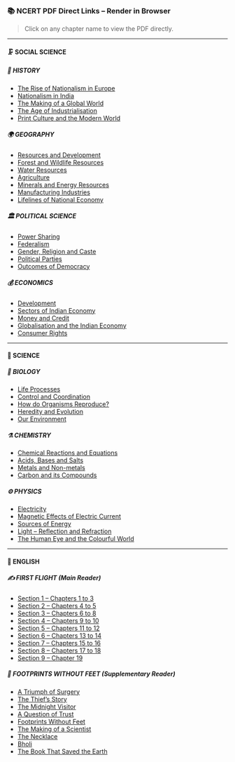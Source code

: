 ### 📚 NCERT PDF Direct Links – Render in Browser
> Click on any chapter name to view the PDF directly.

---

#### 🗜️ SOCIAL SCIENCE

##### 🧬 HISTORY
- [The Rise of Nationalism in Europe](https://raw.githubusercontent.com/ubsr-official/notebooks/main/NCERT-PDF/SOCIAL-SCIENCE/HISTORY/SSC-HISTORY-RISE_OF_NATIONALISM_IN_EUROPE-1.pdf)
- [Nationalism in India](https://raw.githubusercontent.com/ubsr-official/notebooks/main/NCERT-PDF/SOCIAL-SCIENCE/HISTORY/SSC-HISTORY-NATIONALISM_IN_INDIA-2.pdf)
- [The Making of a Global World](https://raw.githubusercontent.com/ubsr-official/notebooks/main/NCERT-PDF/SOCIAL-SCIENCE/HISTORY/SSC-HISTORY-THE_MAKING_OF_A_GLOBAL_WORLD-3.pdf)
- [The Age of Industrialisation](https://raw.githubusercontent.com/ubsr-official/notebooks/main/NCERT-PDF/SOCIAL-SCIENCE/HISTORY/SSC-HISTORY-AGE_OF_INDUSTRY-4.pdf)
- [Print Culture and the Modern World](https://raw.githubusercontent.com/ubsr-official/notebooks/main/NCERT-PDF/SOCIAL-SCIENCE/HISTORY/SSC-HISTORY-PRINT_CULTURE_AND_THE_MODERN_WORLD-5.pdf)

##### 🌍 GEOGRAPHY
- [Resources and Development](https://raw.githubusercontent.com/ubsr-official/notebooks/main/NCERT-PDF/SOCIAL-SCIENCE/GEOGRAPHY/SSC-GEOGRAPHY-RESOURCES_AND_DEVELOPMENT-1.pdf)
- [Forest and Wildlife Resources](https://raw.githubusercontent.com/ubsr-official/notebooks/main/NCERT-PDF/SOCIAL-SCIENCE/GEOGRAPHY/SSC-GEOGRAPHY-FOREST_AND_WILDLIFE_RESOURCES-2.pdf)
- [Water Resources](https://raw.githubusercontent.com/ubsr-official/notebooks/main/NCERT-PDF/SOCIAL-SCIENCE/GEOGRAPHY/SSC-GEOGRAPHY-WATER_RESOURCES-3.pdf)
- [Agriculture](https://raw.githubusercontent.com/ubsr-official/notebooks/main/NCERT-PDF/SOCIAL-SCIENCE/GEOGRAPHY/SSC-GEOGRAPHY-AGRICULTURE-4.pdf)
- [Minerals and Energy Resources](https://raw.githubusercontent.com/ubsr-official/notebooks/main/NCERT-PDF/SOCIAL-SCIENCE/GEOGRAPHY/SSC-GEOGRAPHY-MINERALS_AND_ENERGY_RESOURCES-5.pdf)
- [Manufacturing Industries](https://raw.githubusercontent.com/ubsr-official/notebooks/main/NCERT-PDF/SOCIAL-SCIENCE/GEOGRAPHY/SSC-GEOGRAPHY-MANUFACTURING_INDUSTRIES-6.pdf)
- [Lifelines of National Economy](https://raw.githubusercontent.com/ubsr-official/notebooks/main/NCERT-PDF/SOCIAL-SCIENCE/GEOGRAPHY/SSC-GEOGRAPHY-LIFELINES_OF_NATIONAL_ECONOMY-7.pdf)

##### 🏛️ POLITICAL SCIENCE
- [Power Sharing](https://raw.githubusercontent.com/ubsr-official/notebooks/main/NCERT-PDF/SOCIAL-SCIENCE/POLITICAL-SCIENCE/SSC-POLITICAL_SCIENCE-POWER_SHARING-1.pdf)
- [Federalism](https://raw.githubusercontent.com/ubsr-official/notebooks/main/NCERT-PDF/SOCIAL-SCIENCE/POLITICAL-SCIENCE/SSC-POLITICAL_SCIENCE-FEDERALISM-2.pdf)
- [Gender, Religion and Caste](https://raw.githubusercontent.com/ubsr-official/notebooks/main/NCERT-PDF/SOCIAL-SCIENCE/POLITICAL-SCIENCE/SSC-POLITICAL_SCIENCE-GENDER_RELIGION_AND_CASTE-3.pdf)
- [Political Parties](https://raw.githubusercontent.com/ubsr-official/notebooks/main/NCERT-PDF/SOCIAL-SCIENCE/POLITICAL-SCIENCE/SSC-POLITICAL_SCIENCE-POLITICAL_PARTIES-4.pdf)
- [Outcomes of Democracy](https://raw.githubusercontent.com/ubsr-official/notebooks/main/NCERT-PDF/SOCIAL-SCIENCE/POLITICAL-SCIENCE/SSC-POLITICAL_SCIENCE-OUTCOMES_OF_DEMOCRACY-5.pdf)

##### 💰 ECONOMICS
- [Development](https://raw.githubusercontent.com/ubsr-official/notebooks/main/NCERT-PDF/SOCIAL-SCIENCE/ECONOMICS/SSC-ECONOMICS-DEVELOPEMT-1.pdf)
- [Sectors of Indian Economy](https://raw.githubusercontent.com/ubsr-official/notebooks/main/NCERT-PDF/SOCIAL-SCIENCE/ECONOMICS/SSC-ECONOMICS-SECTORS_OF_INDIAN_ECONOMY-2.pdf)
- [Money and Credit](https://raw.githubusercontent.com/ubsr-official/notebooks/main/NCERT-PDF/SOCIAL-SCIENCE/ECONOMICS/SSC-ECONOMICS-MONEY_AND_CREDIT-3.pdf)
- [Globalisation and the Indian Economy](https://raw.githubusercontent.com/ubsr-official/notebooks/main/NCERT-PDF/SOCIAL-SCIENCE/ECONOMICS/SSC-ECONOMICS-GLOBALISATION_AND_THE_INDIAN_ECONOMY-4.pdf)
- [Consumer Rights](https://raw.githubusercontent.com/ubsr-official/notebooks/main/NCERT-PDF/SOCIAL-SCIENCE/ECONOMICS/SSC-ECONOMICS-CONSUMER_RIGHTS-5.pdf)

---

#### 🧪 SCIENCE

##### 🔬 BIOLOGY
- [Life Processes](https://raw.githubusercontent.com/ubsr-official/notebooks/main/NCERT-PDF/SCIENCE/BIOLOGY/SCIENCE-BIOLOGY-LIFE_PROCESSES-5.pdf)
- [Control and Coordination](https://raw.githubusercontent.com/ubsr-official/notebooks/main/NCERT-PDF/SCIENCE/BIOLOGY/SCIENCE-BIOLOGY-CONTROL_AND_COORDINATION-6.pdf)
- [How do Organisms Reproduce?](https://raw.githubusercontent.com/ubsr-official/notebooks/main/NCERT-PDF/SCIENCE/BIOLOGY/SCIENCE-BIOLOGY-HOW_DO_ORGANISMS_REPRODUCE-7.pdf)
- [Heredity and Evolution](https://raw.githubusercontent.com/ubsr-official/notebooks/main/NCERT-PDF/SCIENCE/BIOLOGY/SCIENCE-BIOLOGY-HEREDITY-8.pdf)
- [Our Environment](https://raw.githubusercontent.com/ubsr-official/notebooks/main/NCERT-PDF/SCIENCE/BIOLOGY/SCIENCE-BIOLOGY-OUR_ENVIRONMENT-13.pdf)

##### ⚗️ CHEMISTRY
- [Chemical Reactions and Equations](https://raw.githubusercontent.com/ubsr-official/notebooks/main/NCERT-PDF/SCIENCE/CHEMISTRY/SCIENCE-CHEMISTRY-CHEMICAL_REACTIONS_AND_EQUATIONS-1.pdf)
- [Acids, Bases and Salts](https://raw.githubusercontent.com/ubsr-official/notebooks/main/NCERT-PDF/SCIENCE/CHEMISTRY/SCIENCE-CHEMISTRY-ACIDS_BASES_AND_SALTS-2.pdf)
- [Metals and Non-metals](https://raw.githubusercontent.com/ubsr-official/notebooks/main/NCERT-PDF/SCIENCE/CHEMISTRY/SCIENCE-CHEMISTRY-METALS_AND_NON_METALS-3.pdf)
- [Carbon and its Compounds](https://raw.githubusercontent.com/ubsr-official/notebooks/main/NCERT-PDF/SCIENCE/CHEMISTRY/SCIENCE-CHEMISTRY-CARBON_AND_ITS_COMPOUNDS-4.pdf)

##### ⚙️ PHYSICS
- [Electricity](https://raw.githubusercontent.com/ubsr-official/notebooks/main/NCERT-PDF/SCIENCE/PHYSICS/SCIENCE-PHYSICS-ELECTRICITY-11.pdf)
- [Magnetic Effects of Electric Current](https://raw.githubusercontent.com/ubsr-official/notebooks/main/NCERT-PDF/SCIENCE/PHYSICS/SCIENCE-PHYSICS-MAGNETIC_EFFECTS_OF_ELECTRIC_CURRENT-12.pdf)
- [Sources of Energy](https://raw.githubusercontent.com/ubsr-official/notebooks/main/NCERT-PDF/SCIENCE/PHYSICS/SCIENCE-PHYSICS-SOURCES_OF_ENERGY-12.pdf)
- [Light – Reflection and Refraction](https://raw.githubusercontent.com/ubsr-official/notebooks/main/NCERT-PDF/SCIENCE/PHYSICS/SCIENCE-PHYSICS-LIGHT_REFLECTION_AND_REFRACTION-9.pdf)
- [The Human Eye and the Colourful World](https://raw.githubusercontent.com/ubsr-official/notebooks/main/NCERT-PDF/SCIENCE/PHYSICS/SCIENCE-PHYSICS-HUMAN_EYE_AND_COLOURFUL_WORLD-10.pdf)

---

#### 📖 ENGLISH

##### ✍️ FIRST FLIGHT (Main Reader)
- [Section 1 – Chapters 1 to 3](https://raw.githubusercontent.com/ubsr-official/notebooks/main/NCERT-PDF/ENGLISH/FIRST-FLIGHT/ENGLISH-FIRST_FLIGHT-SECTION1-CH(1-3).pdf)
- [Section 2 – Chapters 4 to 5](https://raw.githubusercontent.com/ubsr-official/notebooks/main/NCERT-PDF/ENGLISH/FIRST-FLIGHT/ENGLISH-FIRST_FLIGHT-SECTION2-CH(4-5).pdf)
- [Section 3 – Chapters 6 to 8](https://raw.githubusercontent.com/ubsr-official/notebooks/main/NCERT-PDF/ENGLISH/FIRST-FLIGHT/ENGLISH-FIRST_FLIGHT-SECTION3-CH(6-8).pdf)
- [Section 4 – Chapters 9 to 10](https://raw.githubusercontent.com/ubsr-official/notebooks/main/NCERT-PDF/ENGLISH/FIRST-FLIGHT/ENGLISH-FIRST_FLIGHT-SECTION4-CH(9-10).pdf)
- [Section 5 – Chapters 11 to 12](https://raw.githubusercontent.com/ubsr-official/notebooks/main/NCERT-PDF/ENGLISH/FIRST-FLIGHT/ENGLISH-FIRST_FLIGHT-SECTION5-CH(11-12).pdf)
- [Section 6 – Chapters 13 to 14](https://raw.githubusercontent.com/ubsr-official/notebooks/main/NCERT-PDF/ENGLISH/FIRST-FLIGHT/ENGLISH-FIRST_FLIGHT-SECTION6-CH(13-14).pdf)
- [Section 7 – Chapters 15 to 16](https://raw.githubusercontent.com/ubsr-official/notebooks/main/NCERT-PDF/ENGLISH/FIRST-FLIGHT/ENGLISH-FIRST_FLIGHT-SECTION7-CH(15-16).pdf)
- [Section 8 – Chapters 17 to 18](https://raw.githubusercontent.com/ubsr-official/notebooks/main/NCERT-PDF/ENGLISH/FIRST-FLIGHT/ENGLISH-FIRST_FLIGHT-SECTION8-CH(17-18).pdf)
- [Section 9 – Chapter 19](https://raw.githubusercontent.com/ubsr-official/notebooks/main/NCERT-PDF/ENGLISH/FIRST-FLIGHT/ENGLISH-FIRST_FLIGHT-SECTION9-CH(19).pdf)


##### 🧠 FOOTPRINTS WITHOUT FEET (Supplementary Reader)
- [A Triumph of Surgery](https://raw.githubusercontent.com/ubsr-official/notebooks/main/NCERT-PDF/ENGLISH/ENGLISH-FOOTPRINTS_WITHOUT_FEET-A_TRIUMPH_OF_SURGERY-1.pdf)
- [The Thief’s Story](https://raw.githubusercontent.com/ubsr-official/notebooks/main/NCERT-PDF/ENGLISH/ENGLISH-FOOTPRINTS_WITHOUT_FEET-THE_THIEFS_STORY-2.pdf)
- [The Midnight Visitor](https://raw.githubusercontent.com/ubsr-official/notebooks/main/NCERT-PDF/ENGLISH/ENGLISH-FOOTPRINTS_WITHOUT_FEET-THE_MIDNIGHT_VISITOR-3.pdf)
- [A Question of Trust](https://raw.githubusercontent.com/ubsr-official/notebooks/main/NCERT-PDF/ENGLISH/ENGLISH-FOOTPRINTS_WITHOUT_FEET-A_QUESTION_OF_TRUST-4.pdf)
- [Footprints Without Feet](https://raw.githubusercontent.com/ubsr-official/notebooks/main/NCERT-PDF/ENGLISH/ENGLISH-FOOTPRINTS_WITHOUT_FEET-FOOTPRINTS_WITHOUT_FEET-5.pdf)
- [The Making of a Scientist](https://raw.githubusercontent.com/ubsr-official/notebooks/main/NCERT-PDF/ENGLISH/ENGLISH-FOOTPRINTS_WITHOUT_FEET-THE_MAKING_OF_A_SCIENTIST-6.pdf)
- [The Necklace](https://raw.githubusercontent.com/ubsr-official/notebooks/main/NCERT-PDF/ENGLISH/ENGLISH-FOOTPRINTS_WITHOUT_FEET-THE_NECKLACE-7.pdf)
- [Bholi](https://raw.githubusercontent.com/ubsr-official/notebooks/main/NCERT-PDF/ENGLISH/ENGLISH-FOOTPRINTS_WITHOUT_FEET-BHOLI-8.pdf)
- [The Book That Saved the Earth](https://raw.githubusercontent.com/ubsr-official/notebooks/main/NCERT-PDF/ENGLISH/ENGLISH-FOOTPRINTS_WITHOUT_FEET-THE_BOOK_THAT_SAVED_THE_EARTH-9.pdf)